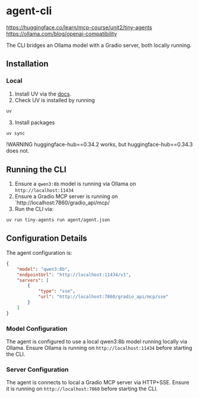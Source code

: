 # agent-cli
https://huggingface.co/learn/mcp-course/unit2/tiny-agents
https://ollama.com/blog/openai-compatibility

The CLI bridges an Ollama model with a Gradio server, both locally running.

## Installation

### Local
1. Install UV via the [docs](https://docs.astral.sh/uv/getting-started/installation/).
2. Check UV is installed by running 
```bash
uv
```
3. Install packages 
```bash
uv sync
```
!WARNING huggingface-hub==0.34.2 works, but huggingface-hub==0.34.3 does not.

## Running the CLI
1. Ensure a `qwen3:8b` model is running via Ollama on `http://localhost:11434`
2. Ensure a Gradio MCP server is running on `http://localhost:7860/gradio_api/mcp/
3. Run the CLI via:
```bash
uv run tiny-agents run agent/agent.json
```

## Configuration Details
The agent configuration is:
```json
{
	"model": "qwen3:8b",
	"endpointUrl": "http://localhost:11434/v1",
	"servers": [
		{
			"type": "sse",
			"url": "http://localhost:7860/gradio_api/mcp/sse"
		}
	]
}
```

### Model Configuration
The agent is configured to use a local qwen3:8b model running locally via Ollama.
Ensure Ollama is running on `http://localhost:11434` before starting the CLI.

### Server Configuration
The agent is connects to local a Gradio MCP server via HTTP+SSE.
Ensure it is running on `http://localhost:7860` before starting the CLI.
